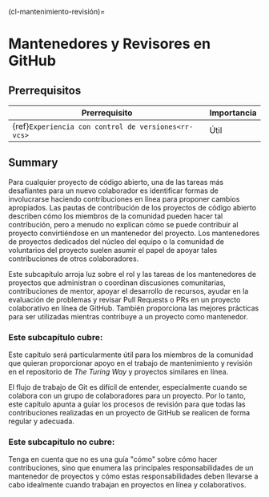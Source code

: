(cl-mantenimiento-revisión)=
# Mantenedores y Revisores en GitHub

## Prerrequisitos

| Prerrequisito                                             | Importancia |
| --------------------------------------------------------- | ----------- |
| {ref}`Experiencia con control de versiones<rr-vcs>` | Útil        |

## Summary
Para cualquier proyecto de código abierto, una de las tareas más desafiantes para un nuevo colaborador es identificar formas de involucrarse haciendo contribuciones en línea para proponer cambios apropiados. Las pautas de contribución de los proyectos de código abierto describen cómo los miembros de la comunidad pueden hacer tal contribución, pero a menudo no explican cómo se puede contribuir al proyecto convirtiéndose en un mantenedor del proyecto. Los mantenedores de proyectos dedicados del núcleo del equipo o la comunidad de voluntarios del proyecto suelen asumir el papel de apoyar tales contribuciones de otros colaboradores.

Este subcapítulo arroja luz sobre el rol y las tareas de los mantenedores de proyectos que administran o coordinan discusiones comunitarias, contribuciones de mentor, apoyar el desarrollo de recursos, ayudar en la evaluación de problemas y revisar Pull Requests o PRs en un proyecto colaborativo en línea de GitHub. También proporciona las mejores prácticas para ser utilizadas mientras contribuye a un proyecto como mantenedor.

### Este subcapítulo cubre:

Este capítulo será particularmente útil para los miembros de la comunidad que quieran proporcionar apoyo en el trabajo de mantenimiento y revisión en el repositorio de _The Turing Way_  y proyectos similares en línea.

El flujo de trabajo de Git es difícil de entender, especialmente cuando se colabora con un grupo de colaboradores para un proyecto. Por lo tanto, este capítulo apunta a guiar los procesos de revisión para que todas las contribuciones realizadas en un proyecto de GitHub se realicen de forma regular y adecuada.

### Este subcapítulo no cubre:

Tenga en cuenta que no es una guía "cómo" sobre cómo hacer contribuciones, sino que enumera las principales responsabilidades de un mantenedor de proyectos y cómo estas responsabilidades deben llevarse a cabo idealmente cuando trabajan en proyectos en línea y colaborativos.
